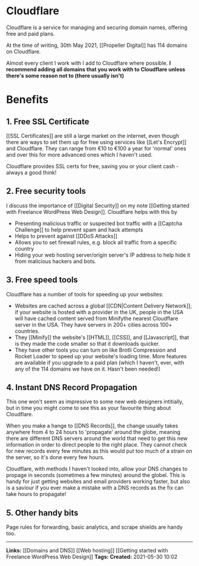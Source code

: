 # Cloudflare
Cloudflare is a service for managing and securing domain names, offering free and paid plans.

At the time of writing, 30th May 2021, [[Propeller Digital]] has 114 domains on Cloudflare.

Almost every client I work with I add to Cloudflare where possible.
**I recommend adding all domains that you work with to Cloudflare unless there's some reason not to (there usually isn't)**

# Benefits

## 1. Free SSL Certificate
[[SSL Certificates]] are still a large market on the internet, even though there are ways to set them up for free using services like [[Let's Encrypt]] and Cloudflare. They can range from €10 to €100 a year for 'normal' ones and over this for more advanced ones which I haven't used.

Cloudflare provides SSL certs for free, saving you or your client cash - always a good think!


## 2. Free security tools
I discuss the importance of [[Digital Security]] on my note [[Getting started with Freelance WordPress Web Design]]. Cloudflare helps with this by
- Presenting malicious traffic or suspected bot traffic with a [[Captcha Challenge]] to help prevent spam and hack attempts
- Helps to prevent against [[DDoS Attacks]]
- Allows you to set firewall rules, e.g. block all traffic from a specific country
- Hiding your web hosting server/origin server's IP address to help hide it from malicious hackers and bots.


## 3. Free speed tools
Cloudflare has a number of tools for speeding up your websites:
- Websites are cached across a global [[CDN|Content Delivery Network]]; if your website is hosted with a provider in the UK, people in the USA will have cached content served from Minifythe nearest Cloudflare server in the USA. They have servers in 200+ cities across 100+ countries.
- They [[Minify]] the website's [[HTML]], [[CSS]], and [[Javascript]], that is they made the code smaller so that it downloads quicker.
- They have other tools you can turn on like Brotli Compression and Rocket Loader to speed up your website's loading time. More features are available if you upgrade to a paid plan (which I haven't, ever, with any of the 114 domains we have on it. Hasn't been needed!)

## 4. Instant DNS Record Propagation
This one won't seem as impressive to some new web designers intitially, but in time you might come to see this as your favourite thing about Cloudflare.

When you make a hange to [[DNS Records]], the change usually takes anywhere from 4 to 24 hours to 'propagate' around the globe, meaning there are different DNS servers around the world that need to get this new information in order to direct people to the right place. They cannot check for new records every few minutes as this would put too much of a strain on the server, so it's done every few hours.

Cloudflare, with methods I haven't looked into, allow your DNS changes to propage in seconds (sometimes a few minutes) around the globel. This is handy for just getting websites and email providers working faster, but also is a saviour if you ever make a mistake with a DNS records as the fix can take hours to propagate! 



## 5. Other handy bits
Page rules for forwarding, basic analytics, and scrape shields are handy too.



---
**Links:**  [[Domains and DNS]] [[Web hosting]] [[Getting started with Freelance WordPress Web Design]]
**Tags:** 
**Created:** 2021-05-30  10:02